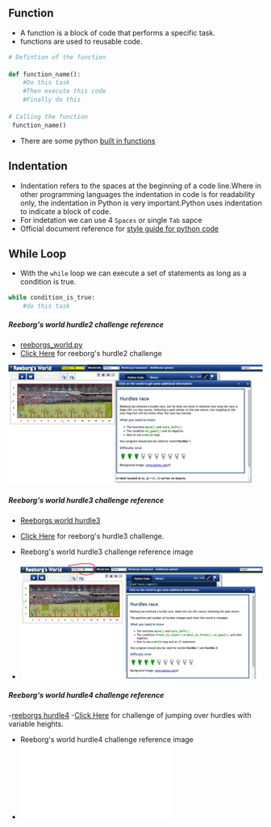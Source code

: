 ## Function
- A function is a block of code that performs a specific task.
- functions are used to reusable code.

```python
# Defintion of the function

def function_name():
    #Do this task
    #Then execute this code
    #Finally do this

# Calling the function
 function_name()

```
- There are some python [built in functions](https://docs.python.org/3/library/functions.html)

## Indentation
- Indentation refers to the spaces at the beginning of a code line.Where in other programming languages the indentation in code is for readability only, the indentation in Python is very important.Python uses indentation to indicate a block of code.
- For indetation we can use 4 ```Spaces``` or single ```Tab``` sapce
- Official document reference for [style guide for python code](https://peps.python.org/pep-0008/#code-lay-out)

## While Loop
- With the ```while``` loop we can execute a set of statements as long as a condition is true.
```python
while condition_is_true:
    #do this task
```

##### Reeborg's world hurdle2 challenge reference
- [reeborgs_world.py](reeborgs_world.py)
- [Click Here](https://reeborg.ca/reeborg.html?lang=en&mode=python&menu=worlds%2Fmenus%2Freeborg_intro_en.json&name=Hurdle%202&url=worlds%2Ftutorial_en%2Fhurdle2.json) for reeborg's hurdle2 challenge
 
 ![here is reference image](reeborg'sWorld_hurdle2.jpg)

 ##### Reeborg's world hurdle3 challenge reference
 - [Reeborgs world hurdle3](reebogers_world_hurdle3.py)
 - [Click Here](https://reeborg.ca/reeborg.html?lang=en&mode=python&menu=worlds%2Fmenus%2Freeborg_intro_en.json&name=Hurdle%203&url=worlds%2Ftutorial_en%2Fhurdle3.json) for reeborg's hurdle3 challenge.


- Reeborg's world hurdle3 challenge reference image
 - ![Here is refence image](reeborg'sWorld_hurdle3.jpg)

##### Reeborg's world hurdle4 challenge reference
-[reeborgs hurdle4](reebogers_world_hurdle4.py)
-[Click Here](https://reeborg.ca/reeborg.html?lang=en&mode=python&menu=worlds%2Fmenus%2Freeborg_intro_en.json&name=Hurdle%204&url=worlds%2Ftutorial_en%2Fhurdle4.json) for challenge of jumping over hurdles with variable heights.

- Reeborg's world hurdle4 challenge reference image
 - ![Here is refence image](reebogers_world_hurdle4.py)
